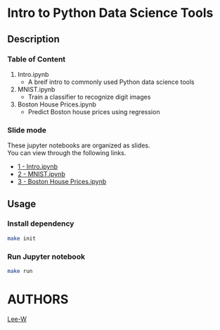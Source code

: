 # Intro to Python Data Science Tools

## Description

### Table of Content
1. Intro.ipynb
	* A breif intro to commonly used Python data science tools
2. MNIST.ipynb
	* Train a classifier to recognize digit images
3. Boston House Prices.ipynb
	* Predict Boston house prices using regression

### Slide mode
These jupyter notebooks are organized as slides.  
You can view through the following links.

* [1 - Intro.ipynb](https://nbviewer.jupyter.org/format/slides/github/Lee-W/Intro_to_Python_Data_Science_Tools/blob/master/1%20-%20Intro.ipynb#/)
* [2 - MNIST.ipynb](https://nbviewer.jupyter.org/format/slides/github/Lee-W/Intro_to_Python_Data_Science_Tools/blob/master/2%20-%20MNIST.ipynb#/)
* [3 - Boston House Prices.ipynb](https://nbviewer.jupyter.org/format/slides/github/Lee-W/Intro_to_Python_Data_Science_Tools/blob/master/3%20-%20Boston%20House%20Prices.ipynb#/)

## Usage

### Install dependency
```sh
make init
```

### Run Jupyter notebook
```sh
make run
```

# AUTHORS
[Lee-W](https://github.com/Lee-W/)